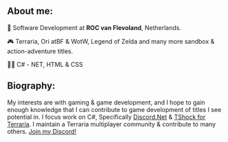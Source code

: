 ## About me:

🏫 Software Development at **ROC van Flevoland**, Netherlands.

🎮 Terraria, Ori atBF & WotW, Legend of Zelda and many more sandbox & action-adventure titles.

👨‍💻 C# - NET, HTML & CSS

## Biography:

My interests are with gaming & game development, and I hope to gain enough knowledge that I can contribute to game development of titles I see potential in. I focus work on C#, Specifically [Discord.Net](https://github.com/discord-net/Discord.Net) & [TShock for Terraria](https://github.com/Pryaxis/TShock). I maintain a Terraria multiplayer community & contribute to many others. [Join my Discord!](https://terrariabuilders.com/discord)
